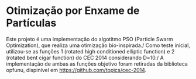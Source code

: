 # Otimização por Enxame de Partículas
Este projeto é uma implementação do algotitmo PSO (Particle Swarm Optimization), que realiza uma otimização bio-inspirada./
Como teste inicial, utilizou-se as funções 1 (rotated high conditioned elliptic function) e 2 (rotated bent cigar function) do CEC 2014 considerando D=10./
A implementação de ambas as funções objetivo foram retiradas da biblioteca opfunu, dispinível em https://github.com/topics/cec-2014.